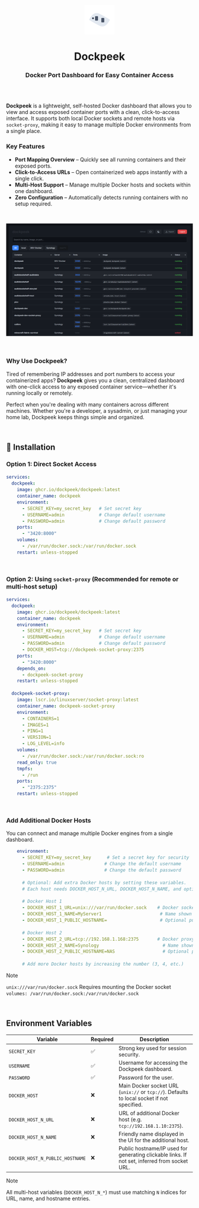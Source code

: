 <div align="center">
  <a href="https://github.com/dockpeek/dockpeek">
     <img src="static/logo_2.svg" alt="dockpeek logo" width="80" height="80"/>
  </a>
</div>

<h1 align="center">Dockpeek</h1>
<h3 align="center">Docker Port Dashboard for Easy Container Access</h3>

<br>
<br>

**Dockpeek** is a lightweight, self-hosted Docker dashboard that allows you to view and access exposed container ports with a clean, click-to-access interface. It supports both local Docker sockets and remote hosts via `socket-proxy`, making it easy to manage multiple Docker environments from a single place.


### Key Features

-  **Port Mapping Overview** – Quickly see all running containers and their exposed ports.
-  **Click-to-Access URLs** – Open containerized web apps instantly with a single click.
-  **Multi-Host Support** – Manage multiple Docker hosts and sockets within one dashboard.
-  **Zero Configuration** – Automatically detects running containers with no setup required.

<br>

<div align="center">

![Dockpeek Night mode screenshot](screenshot.png)

</div>

<br>

### Why Use Dockpeek?

Tired of remembering IP addresses and port numbers to access your containerized apps? **Dockpeek** gives you a clean, centralized dashboard with one-click access to any exposed container service—whether it's running locally or remotely.

Perfect when you're dealing with many containers across different machines. Whether you're a developer, a sysadmin, or just managing your home lab, Dockpeek keeps things simple and organized.

<br>

## 🔧 Installation

### Option 1: Direct Socket Access
```yaml
services:
  dockpeek:
    image: ghcr.io/dockpeek/dockpeek:latest
    container_name: dockpeek
    environment:
      - SECRET_KEY=my_secret_key   # Set secret key
      - USERNAME=admin             # Change default username
      - PASSWORD=admin             # Change default password
    ports:
      - "3420:8000"
    volumes:
      - /var/run/docker.sock:/var/run/docker.sock
    restart: unless-stopped
```

<br>

### Option 2: Using `socket-proxy` (Recommended for remote or multi-host setup)


```yaml
services:
  dockpeek:
    image: ghcr.io/dockpeek/dockpeek:latest
    container_name: dockpeek
    environment:
      - SECRET_KEY=my_secret_key   # Set secret key
      - USERNAME=admin             # Change default username
      - PASSWORD=admin             # Change default password
      - DOCKER_HOST=tcp://dockpeek-socket-proxy:2375
    ports:
      - "3420:8000"
    depends_on:
      - dockpeek-socket-proxy
    restart: unless-stopped

  dockpeek-socket-proxy:
    image: lscr.io/linuxserver/socket-proxy:latest
    container_name: dockpeek-socket-proxy
    environment:
      - CONTAINERS=1
      - IMAGES=1
      - PING=1
      - VERSION=1
      - LOG_LEVEL=info
    volumes:
      - /var/run/docker.sock:/var/run/docker.sock:ro
    read_only: true
    tmpfs:
      - /run
    ports:
      - "2375:2375"
    restart: unless-stopped
```

<br>

###  Add Additional Docker Hosts

You can connect and manage multiple Docker engines from a single dashboard.

```yaml
    environment:
      - SECRET_KEY=my_secret_key      # Set a secret key for security
      - USERNAME=admin               # Change the default username
      - PASSWORD=admin               # Change the default password
      
      # Optional: Add extra Docker hosts by setting these variables.
      # Each host needs DOCKER_HOST_N_URL, DOCKER_HOST_N_NAME, and optionally DOCKER_HOST_N_PUBLIC_HOSTNAME.
      
      # Docker Host 1
      - DOCKER_HOST_1_URL=unix:///var/run/docker.sock    # Docker socket URL
      - DOCKER_HOST_1_NAME=MyServer1                      # Name shown in the UI
      - DOCKER_HOST_1_PUBLIC_HOSTNAME=                    # Optional public hostname or IP for links; if empty, inferred from URL
      
      # Docker Host 2
      - DOCKER_HOST_2_URL=tcp://192.168.1.168:2375       # Docker proxy URL
      - DOCKER_HOST_2_NAME=Synology                        # Name shown in the UI
      - DOCKER_HOST_2_PUBLIC_HOSTNAME=NAS                  # Optional public hostname or IP (e.g. 'NAS' for Tailscale access)
      
      # Add more Docker hosts by increasing the number (3, 4, etc.)

```
  
> [!NOTE]
> `unix:///var/run/docker.sock`   Requires mounting the Docker socket `volumes: /var/run/docker.sock:/var/run/docker.sock`


<br>

  ## Environment Variables

| Variable                         | Required | Description                                                                                      |
|----------------------------------|----------|--------------------------------------------------------------------------------------------------|
| `SECRET_KEY`                     | ✅       | Strong key used for session security.                                                            |
| `USERNAME`                       | ✅       | Username for accessing the Dockpeek dashboard.                                                   |
| `PASSWORD`                       | ✅       | Password for the user.                                                                           |
| `DOCKER_HOST`                    | ❌       | Main Docker socket URL (`unix://` or `tcp://`). Defaults to local socket if not specified.       |
| `DOCKER_HOST_N_URL`              | ❌       | URL of additional Docker host (e.g. `tcp://192.168.1.10:2375`).                                  |
| `DOCKER_HOST_N_NAME`             | ❌       | Friendly name displayed in the UI for the additional host.                                       |
| `DOCKER_HOST_N_PUBLIC_HOSTNAME`  | ❌       | Public hostname/IP used for generating clickable links. If not set, inferred from socket URL.    |
  
> [!NOTE]
> All multi-host variables (`DOCKER_HOST_N_*`) must use matching `N` indices for URL, name, and hostname entries.